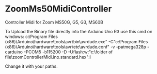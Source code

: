 # ZoomMs50MidiController
Controller Midi for Zoom MS50G, G5, G3, MS60B

To Upload the Binary file directly into the Arduino Uno R3 use this cmd on windows:
c:\Program Files (x86)\Arduino\hardware\tools\avr\bin\avrdude.exe" -C"c:\Program Files (x86)\Arduino\hardware\tools\avr\etc\avrdude.conf" -v -patmega328p -carduino -PCOM5 -b115200 -D -Uflash:w:"c:\folder of file\zoomControllerMidi.ino.standard.hex":i

Change it with your paths.
